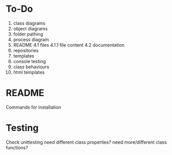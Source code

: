 # To-Do
1. class diagrams
2. object diagrams
3. folder pathing
4. process diagram
4. README
    4.1 files
    4.1.1 file content
    4.2 documentation
5. repositories
6. templates
7. console testing
8. class behaviours
9. html templates

# README

Commands for installation

# Testing
Check unittesting
    need different class properties?
    need more/different class functions?

